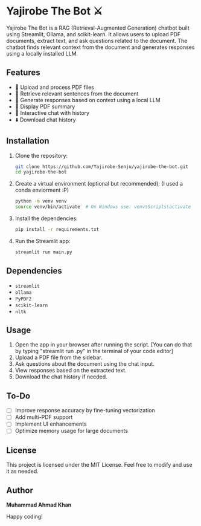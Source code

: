 # Yajirobe The Bot ⚔️

Yajirobe The Bot is a RAG (Retrieval-Augmented Generation) chatbot built using Streamlit, Ollama, and scikit-learn. It allows users to upload PDF documents, extract text, and ask questions related to the document. The chatbot finds relevant context from the document and generates responses using a locally installed LLM.

## Features

- 📂 Upload and process PDF files
- 🔎 Retrieve relevant sentences from the document
- 🤖 Generate responses based on context using a local LLM
- 📝 Display PDF summary
- 💬 Interactive chat with history
- ⬇️ Download chat history

## Installation

1. Clone the repository:
   ```sh
   git clone https://github.com/Yajirobe-Senju/yajirobe-the-bot.git
   cd yajirobe-the-bot
   ```
2. Create a virtual environment (optional but recommended): (I used a conda enviorment :P)
   ```sh
   python -m venv venv
   source venv/bin/activate  # On Windows use: venv\Scripts\activate
   ```
3. Install the dependencies:
   ```sh
   pip install -r requirements.txt
   ```
4. Run the Streamlit app:
   ```sh
   streamlit run main.py
   ```

## Dependencies

- `streamlit`
- `ollama`
- `PyPDF2`
- `scikit-learn`
- `nltk`

## Usage

1. Open the app in your browser after running the script. [You can do that by typing "streamlit run <filename>.py" in the terminal of your code editor]
2. Upload a PDF file from the sidebar.
3. Ask questions about the document using the chat input.
4. View responses based on the extracted text.
5. Download the chat history if needed.

## To-Do

- [ ] Improve response accuracy by fine-tuning vectorization
- [ ] Add multi-PDF support
- [ ] Implement UI enhancements
- [ ] Optimize memory usage for large documents

## License

This project is licensed under the MIT License. Feel free to modify and use it as needed.

## Author

**Muhammad Ahmad Khan**

Happy coding!
